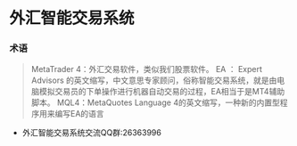 # 外汇智能交易系统

### 术语
> MetaTrader 4：外汇交易软件，类似我们股票软件。
> EA ： Expert Advisors 的英文缩写，中文意思专家顾问，俗称智能交易系统，就是由电脑模拟交易员的下单操作进行机器自动交易的过程，EA相当于是MT4辅助脚本。
> MQL4：MetaQuotes Language 4的英文缩写，一种新的内置型程序用来编写EA的语言

- 外汇智能交易系统交流QQ群:26363996
